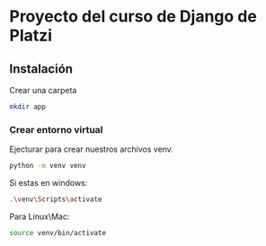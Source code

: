 # Proyecto del curso de Django de Platzi


## Instalación

Crear una carpeta
```Bash
mkdir app
```

### Crear entorno virtual

Ejecturar para crear nuestros archivos venv. 
```Bash
python -m venv venv
```

Si estas en windows:
```Bash
.\venv\Scripts\activate
```

Para Linux\Mac:
```Bash
source venv/bin/activate
```
